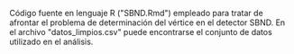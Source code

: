 Código fuente en lenguaje R ("SBND.Rmd") empleado para tratar de afrontar el problema de determinación del vértice en el detector SBND. En el archivo "datos_limpios.csv" puede encontrarse el conjunto de datos utilizado en el análisis.
